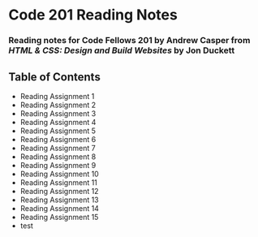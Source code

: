 # **Code 201 Reading Notes**
### Reading notes for Code Fellows 201 by Andrew Casper from *HTML & CSS: Design and Build Websites* by Jon Duckett
## Table of Contents
- Reading Assignment 1
- Reading Assignment 2
- Reading Assignment 3
- Reading Assignment 4
- Reading Assignment 5
- Reading Assignment 6
- Reading Assignment 7
- Reading Assignment 8
- Reading Assignment 9
- Reading Assignment 10
- Reading Assignment 11
- Reading Assignment 12
- Reading Assignment 13
- Reading Assignment 14
- Reading Assignment 15
- test